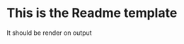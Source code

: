 <!-- @scf-config {"targetName":"README.md"} -->
# This is the Readme template

It should be render on output